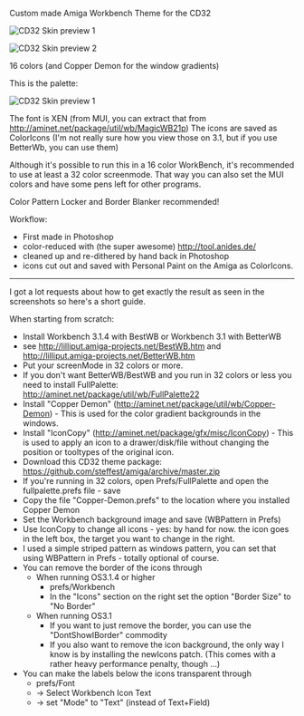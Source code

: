 Custom made Amiga Workbench Theme for the CD32

![CD32 Skin preview 1](./preview1.png?raw=true)

![CD32 Skin preview 2](./preview2.png?raw=true)

16 colors
(and Copper Demon for the window gradients)

This is the palette:

![CD32 Skin preview 1](./palette.png?raw=true)

The font is XEN (from MUI, you can extract that from http://aminet.net/package/util/wb/MagicWB21p)
The icons are saved as ColorIcons
(I'm not really sure how you view those on 3.1, but if you use BetterWb, you can use them)

Although it's possible to run this in a 16 color WorkBench, it's recommended to use at least a 32 color screenmode.
That way you can also set the MUI colors and have some pens left for other programs.

Color Pattern Locker and Border Blanker recommended!

Workflow:
 - First made in Photoshop
 - color-reduced with (the super awesome) http://tool.anides.de/
 - cleaned up and re-dithered by hand back in Photoshop
 - icons cut out and saved with Personal Paint on the Amiga as ColorIcons.

 - - - - - - -

 I got a lot requests about how to get exactly the result as seen in the screenshots so here's a short guide.

 When starting from scratch:
 - Install Workbench 3.1.4 with BestWB or Workbench 3.1 with BetterWB
 - see http://lilliput.amiga-projects.net/BestWB.htm and  http://lilliput.amiga-projects.net/BetterWB.htm
 - Put your screenMode in 32 colors or more.
 - If you don't want BetterWB/BestWB and you run in 32 colors or less you need to install FullPalette: http://aminet.net/package/util/wb/FullPalette22
 - Install "Copper Demon" (http://aminet.net/package/util/wb/Copper-Demon) - This is used for the color gradient backgrounds in the windows.
 - Install "IconCopy" (http://aminet.net/package/gfx/misc/IconCopy) - This is used to apply an icon to a drawer/disk/file without changing the position or tooltypes of the original icon.
 - Download this CD32 theme package: https://github.com/steffest/amiga/archive/master.zip
 - If you're running in 32 colors, open Prefs/FullPalette and open the fullpalette.prefs file - save
 - Copy the file "Copper-Demon.prefs" to the location where you installed Copper Demon
 - Set the Workbench background image and save (WBPattern in Prefs)
 - Use IconCopy to change all icons - yes: by hand for now. the icon goes in the left box, the target you want to change in the right.
 - I used a simple striped pattern as windows pattern, you can set that using WBPattern in Prefs - totally optional of course.
 - You can remove the border of the icons through
   - When running OS3.1.4 or higher  
     - prefs/Workbench
     - In the "Icons" section on the right set the option "Border Size" to "No Border"
   - When running OS3.1
     - If you want to just remove the border, you can use the "DontShowIBorder" commodity
     - If you also want to remove the icon background, the only way I know is by installing the newIcons patch. (This comes with a rather heavy performance penalty, though ...)
 - You can make the labels below the icons transparent through
   - prefs/Font
   - -> Select Workbench Icon Text
   - -> set "Mode" to "Text" (instead of Text+Field)






